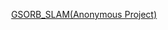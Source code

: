
<p align="center">
 <a href="https://aczheng-cai.github.io/Anoy-gsorb-slam.github.io/">GSORB_SLAM(Anonymous Project)</a></h3>
  <div align="center"></div>
</p>
